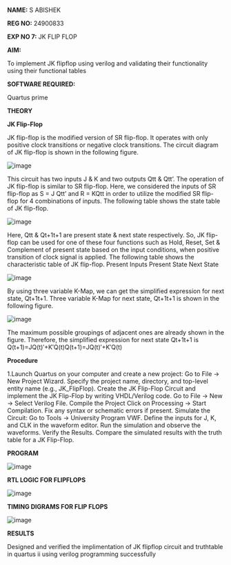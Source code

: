 **NAME:**
S ABISHEK

**REG NO:**
24900833

**EXP NO 7:**
JK FLIP FLOP

**AIM:** 

To implement  JK flipflop using verilog and validating their functionality using their functional tables

**SOFTWARE REQUIRED:**

Quartus prime

**THEORY**

**JK Flip-Flop**

JK flip-flop is the modified version of SR flip-flop. It operates with only positive clock transitions or negative clock transitions. The circuit diagram of JK flip-flop is shown in the following figure.

![image](https://github.com/naavaneetha/JKFLIPFLOP-USING-IF-ELSE/assets/154305477/a649c30b-232b-4558-b188-fd6c09845180)


This circuit has two inputs J & K and two outputs Qtt & Qtt’. The operation of JK flip-flop is similar to SR flip-flop. Here, we considered the inputs of SR flip-flop as S = J Qtt’ and R = KQtt in order to utilize the modified SR flip-flop for 4 combinations of inputs. The following table shows the state table of JK flip-flop.

![image](https://github.com/naavaneetha/JKFLIPFLOP-USING-IF-ELSE/assets/154305477/c4360742-e8a8-4937-b089-c46c0433f9a3)

 
Here, Qtt & Qt+1t+1 are present state & next state respectively. So, JK flip-flop can be used for one of these four functions such as Hold, Reset, Set & Complement of present state based on the input conditions, when positive transition of clock signal is applied. The following table shows the characteristic table of JK flip-flop. Present Inputs Present State Next State
 
![image](https://github.com/naavaneetha/JKFLIPFLOP-USING-IF-ELSE/assets/154305477/6c275261-a6d5-4c37-a3a7-1e88ca11c4cd)

By using three variable K-Map, we can get the simplified expression for next state, Qt+1t+1. Three variable K-Map for next state, Qt+1t+1 is shown in the following figure.
 
![image](https://github.com/naavaneetha/JKFLIPFLOP-USING-IF-ELSE/assets/154305477/5174f41b-0ce0-4329-a372-6d1943ea6673)

The maximum possible groupings of adjacent ones are already shown in the figure. Therefore, the simplified expression for next state Qt+1t+1 is Q(t+1)=JQ(t)′+K′Q(t)Q(t+1)=JQ(t)′+K′Q(t)

**Procedure**

1.Launch Quartus on your computer and create a new project: Go to File → New Project Wizard.
Specify the project name, directory, and top-level entity name (e.g., JK_FlipFlop).
Create the JK Flip-Flop Circuit and implement the JK Flip-Flop by writing VHDL/Verilog code. Go to
File → New → Select Verilog File.
Compile the Project Click on Processing → Start Compilation.
Fix any syntax or schematic errors if present.
Simulate the Circuit: Go to Tools → University Program VWF.
Define the inputs for J, K, and CLK in the waveform editor.
Run the simulation and observe the waveforms.
Verify the Results. Compare the simulated results with the truth table for a JK Flip-Flop.

**PROGRAM**

![image](https://github.com/user-attachments/assets/49870be1-2962-4d93-8e37-2dd58303ee4b)


**RTL LOGIC FOR FLIPFLOPS**

![image](https://github.com/user-attachments/assets/46cddab2-010a-4d60-9a50-4ac1596ea864)


**TIMING DIGRAMS FOR FLIP FLOPS**

![image](https://github.com/user-attachments/assets/8777b81d-2058-40fb-a4d3-f07869a3cd61)

**RESULTS**

Designed and verified the implimentation of JK flipflop circuit and truthtable in quartus ii using verilog programming successfully
